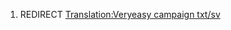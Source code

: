 1.  REDIRECT [Translation:Veryeasy campaign
    txt/sv](Translation:Veryeasy_campaign_txt/sv "wikilink")